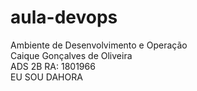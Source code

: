 # aula-devops
Ambiente de Desenvolvimento e Operação <br/>
Caique Gonçalves de Oliveira <br/>
ADS 2B RA: 1801966 <br/>
EU SOU DAHORA
